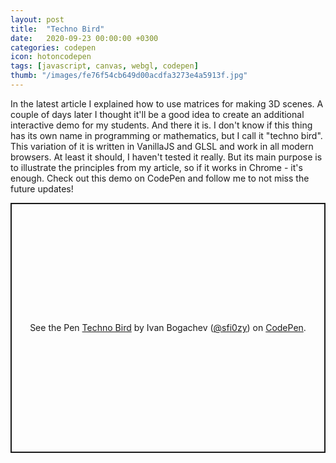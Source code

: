 ```yaml
---
layout: post
title:  "Techno Bird"
date:   2020-09-23 00:00:00 +0300
categories: codepen
icon: hotoncodepen
tags: [javascript, canvas, webgl, codepen]
thumb: "/images/fe76f54cb649d00acdfa3273e4a5913f.jpg"
---
```


In the latest article I explained how to use matrices for making 3D scenes. A couple of days later I thought it'll be a good idea to create an additional interactive demo for my students. And there it is. I don't know if this thing has its own name in programming or mathematics, but I call it "techno bird". This variation of it is written in VanillaJS and GLSL and work in all modern browsers. At least it should, I haven't tested it really. But its main purpose is to illustrate the principles from my article, so if it works in Chrome - it's enough. Check out this demo on CodePen and follow me to not miss the future updates!

<p class='codepen' data-height='400' data-theme-id='light' data-default-tab='result' data-user='sfi0zy' data-slug-hash='dyMwreR' style='height: 400px; box-sizing: border-box; display: flex; align-items: center; justify-content: center; border: 2px solid; margin: 1em 0; padding: 1em;' data-pen-title='Techno Bird'>
  <span>See the Pen <a href='https://codepen.io/sfi0zy/pen/dyMwreR'>
  Techno Bird</a> by Ivan Bogachev (<a href='https://codepen.io/sfi0zy'>@sfi0zy</a>)
  on <a href="https://codepen.io">CodePen</a>.</span>
</p>
<script async src='https://static.codepen.io/assets/embed/ei.js'></script>


